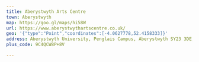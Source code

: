 ```yaml
---
title: Aberystwyth Arts Centre
town: Aberystwyth
map: https://goo.gl/maps/hi58W
url: https://www.aberystwythartscentre.co.uk/
geo: '{"type":"Point","coordinates":[-4.0627778,52.4158333]}'
address: Aberystwyth University, Penglais Campus, Aberystwyth SY23 3DE, UK
plus_code: 9C4QCW8P+8V

---
```


